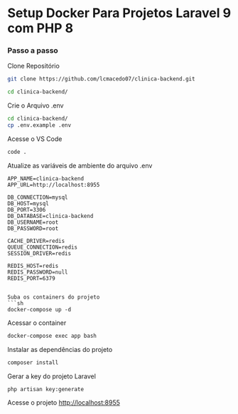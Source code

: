 
# Setup Docker Para Projetos Laravel 9 com PHP 8

### Passo a passo
Clone Repositório
```sh
git clone https://github.com/lcmacedo07/clinica-backend.git
```

```sh
cd clinica-backend/
```

Crie o Arquivo .env
```sh
cd clinica-backend/
cp .env.example .env
```

Acesse o VS Code
```sh
code .
```

Atualize as variáveis de ambiente do arquivo .env
```dosini
APP_NAME=clinica-backend
APP_URL=http://localhost:8955

DB_CONNECTION=mysql
DB_HOST=mysql
DB_PORT=3306
DB_DATABASE=clinica-backend
DB_USERNAME=root
DB_PASSWORD=root

CACHE_DRIVER=redis
QUEUE_CONNECTION=redis
SESSION_DRIVER=redis

REDIS_HOST=redis
REDIS_PASSWORD=null
REDIS_PORT=6379


Suba os containers do projeto
```sh
docker-compose up -d
```

Acessar o container
```sh
docker-compose exec app bash
```

Instalar as dependências do projeto
```sh
composer install
```

Gerar a key do projeto Laravel
```sh
php artisan key:generate
```

Acesse o projeto
[http://localhost:8955](http://localhost:8955)
